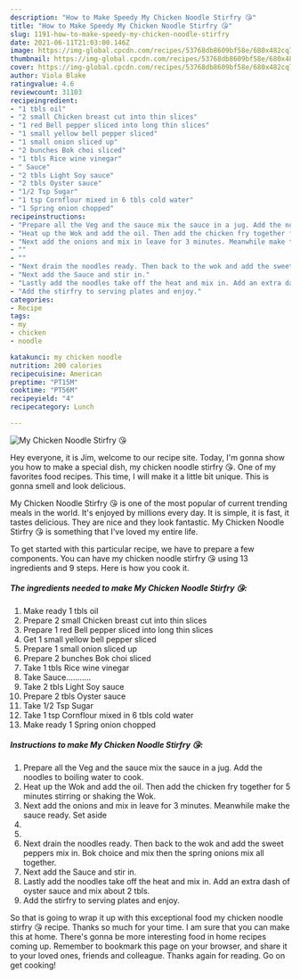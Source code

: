```yaml
---
description: "How to Make Speedy My Chicken Noodle Stirfry 😘"
title: "How to Make Speedy My Chicken Noodle Stirfry 😘"
slug: 1191-how-to-make-speedy-my-chicken-noodle-stirfry
date: 2021-06-11T21:03:00.146Z
image: https://img-global.cpcdn.com/recipes/53768db8609bf58e/680x482cq70/my-chicken-noodle-stirfry-recipe-main-photo.jpg
thumbnail: https://img-global.cpcdn.com/recipes/53768db8609bf58e/680x482cq70/my-chicken-noodle-stirfry-recipe-main-photo.jpg
cover: https://img-global.cpcdn.com/recipes/53768db8609bf58e/680x482cq70/my-chicken-noodle-stirfry-recipe-main-photo.jpg
author: Viola Blake
ratingvalue: 4.6
reviewcount: 31103
recipeingredient:
- "1 tbls oil"
- "2 small Chicken breast cut into thin slices"
- "1 red Bell pepper sliced into long thin slices"
- "1 small yellow bell pepper sliced"
- "1 small onion sliced up"
- "2 bunches Bok choi sliced"
- "1 tbls Rice wine vinegar"
- " Sauce"
- "2 tbls Light Soy sauce"
- "2 tbls Oyster sauce"
- "1/2 Tsp Sugar"
- "1 tsp Cornflour mixed in 6 tbls cold water"
- "1 Spring onion chopped"
recipeinstructions:
- "Prepare all the Veg and the sauce mix the sauce in a jug. Add the noodles to boiling water to cook."
- "Heat up the Wok and add the oil. Then add the chicken fry together for 5 minutes stirring or shaking the Wok."
- "Next add the onions and mix in leave for 3 minutes. Meanwhile make the sauce ready. Set aside"
- ""
- ""
- "Next drain the noodles ready. Then back to the wok and add the sweet peppers mix in. Bok choice and mix then the spring onions mix all together."
- "Next add the Sauce and stir in."
- "Lastly add the noodles take off the heat and mix in. Add an extra dash of oyster sauce and mix about 2 tbls."
- "Add the stirfry to serving plates and enjoy."
categories:
- Recipe
tags:
- my
- chicken
- noodle

katakunci: my chicken noodle 
nutrition: 200 calories
recipecuisine: American
preptime: "PT15M"
cooktime: "PT56M"
recipeyield: "4"
recipecategory: Lunch

---
```



![My Chicken Noodle Stirfry 😘](https://img-global.cpcdn.com/recipes/53768db8609bf58e/680x482cq70/my-chicken-noodle-stirfry-recipe-main-photo.jpg)

Hey everyone, it is Jim, welcome to our recipe site. Today, I'm gonna show you how to make a special dish, my chicken noodle stirfry 😘. One of my favorites food recipes. This time, I will make it a little bit unique. This is gonna smell and look delicious.

My Chicken Noodle Stirfry 😘 is one of the most popular of current trending meals in the world. It's enjoyed by millions every day. It is simple, it is fast, it tastes delicious. They are nice and they look fantastic. My Chicken Noodle Stirfry 😘 is something that I've loved my entire life.




To get started with this particular recipe, we have to prepare a few components. You can have my chicken noodle stirfry 😘 using 13 ingredients and 9 steps. Here is how you cook it.

<!--inarticleads1-->

##### The ingredients needed to make My Chicken Noodle Stirfry 😘:

1. Make ready 1 tbls oil
1. Prepare 2 small Chicken breast cut into thin slices
1. Prepare 1 red Bell pepper sliced into long thin slices
1. Get 1 small yellow bell pepper sliced
1. Prepare 1 small onion sliced up
1. Prepare 2 bunches Bok choi sliced
1. Take 1 tbls Rice wine vinegar
1. Take  Sauce...........
1. Take 2 tbls Light Soy sauce
1. Prepare 2 tbls Oyster sauce
1. Take 1/2 Tsp Sugar
1. Take 1 tsp Cornflour mixed in 6 tbls cold water
1. Make ready 1 Spring onion chopped




<!--inarticleads2-->

##### Instructions to make My Chicken Noodle Stirfry 😘:

1. Prepare all the Veg and the sauce mix the sauce in a jug. Add the noodles to boiling water to cook.
1. Heat up the Wok and add the oil. Then add the chicken fry together for 5 minutes stirring or shaking the Wok.
1. Next add the onions and mix in leave for 3 minutes. Meanwhile make the sauce ready. Set aside
1. 
1. 
1. Next drain the noodles ready. Then back to the wok and add the sweet peppers mix in. Bok choice and mix then the spring onions mix all together.
1. Next add the Sauce and stir in.
1. Lastly add the noodles take off the heat and mix in. Add an extra dash of oyster sauce and mix about 2 tbls.
1. Add the stirfry to serving plates and enjoy.




So that is going to wrap it up with this exceptional food my chicken noodle stirfry 😘 recipe. Thanks so much for your time. I am sure that you can make this at home. There's gonna be more interesting food in home recipes coming up. Remember to bookmark this page on your browser, and share it to your loved ones, friends and colleague. Thanks again for reading. Go on get cooking!
